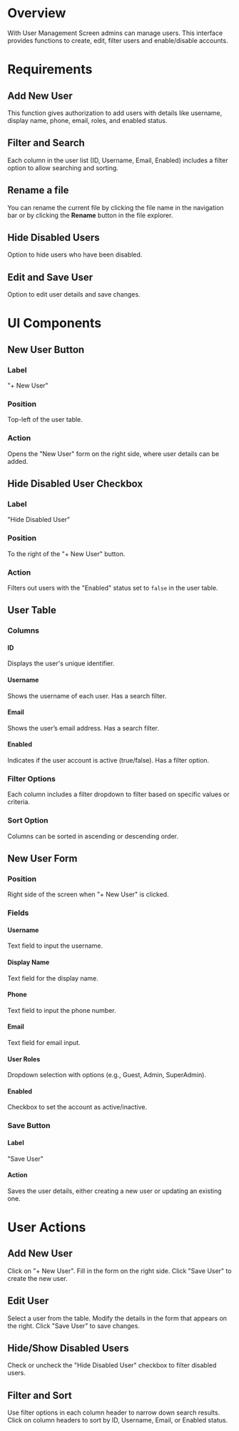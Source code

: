 #	 Overview
With User Management Screen admins can manage users. This interface provides functions to create, edit, filter users and enable/disable accounts.
# Requirements
## Add New User
This function gives authorization to add users with details like username, display name, phone, email, roles, and enabled status.
## Filter and Search
Each column in the user list (ID, Username, Email, Enabled) includes a filter option to allow searching and sorting.
## Rename a file
You can rename the current file by clicking the file name in the navigation bar or by clicking the **Rename** button in the file explorer.
## Hide Disabled Users
Option to hide users who have been disabled.
## Edit and Save User
Option to edit user details and save changes.
# UI Components
## New User Button
###	 Label
"+ New User"
### 	Position
Top-left of the user table.
###	 Action
Opens the "New User" form on the right side, where user details can be added.
## Hide Disabled User Checkbox
###	 Label
"Hide Disabled User"
### 	Position
To the right of the "+ New User" button.
###	 Action
Filters out users with the "Enabled" status set to `false` in the user table.
## User Table
###	 Columns
#### 	ID
Displays the user's unique identifier.
####	 Username
Shows the username of each user. Has a search filter.
####	 Email
Shows the user’s email address. Has a search filter.
#### 	Enabled
Indicates if the user account is active (true/false). Has a filter option.
### 	Filter Options
Each column includes a filter dropdown to filter based on specific values or criteria.
### Sort Option
Columns can be sorted in ascending or descending order.
## New User Form
### Position
Right side of the screen when "+ New User" is clicked.
### Fields
#### Username
Text field to input the username.
#### Display Name
Text field for the display name.
#### Phone 
Text field to input the phone number.
#### Email
Text field for email input.
#### User Roles
Dropdown selection with options (e.g., Guest, Admin, SuperAdmin).
#### Enabled 
Checkbox to set the account as active/inactive.
### Save Button
#### Label
"Save User"
#### Action
Saves the user details, either creating a new user or updating an existing one.
# User Actions
## Add New User
Click on "+ New User".
Fill in the form on the right side.
Click "Save User" to create the new user.
## Edit User
Select a user from the table.
Modify the details in the form that appears on the right.
Click "Save User" to save changes.
## Hide/Show Disabled Users
Check or uncheck the "Hide Disabled User" checkbox to filter disabled users.
## 	Filter and Sort
Use filter options in each column header to narrow down search results.
Click on column headers to sort by ID, Username, Email, or Enabled status.

